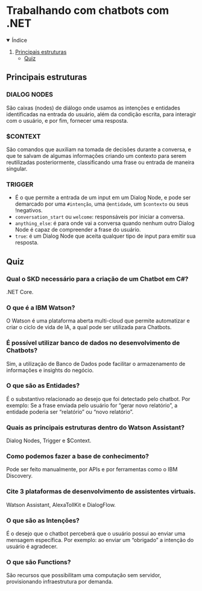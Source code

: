 # Trabalhando com chatbots com .NET
<details open="open">
  <summary>Índice</summary>
  <ol>
    <li>
      <a href="#principais-estruturas">Principais estruturas</a>
      <ul>
        <li><a href="#quiz">Quiz</a></li>
      </ul>
    </li>
  </ol>
</details>

## Principais estruturas
### DIALOG NODES
São caixas (nodes) de diálogo onde usamos as intenções e entidades identificadas na entrada do usuário, além da condição escrita, para interagir com o usuário, e por fim, fornecer uma resposta.

### $CONTEXT
São comandos que auxiliam na tomada de decisões durante a conversa, e que te salvam de algumas informações criando um contexto para serem reutilizadas posteriormente, classificando uma frase ou entrada de maneira singular. 

### TRIGGER
- É o que permite a entrada de um input em um Dialog Node, e pode ser demarcado por uma `#intenção`, uma `@entidade`, um `$contexto` ou seus !negativos. 
- `conversation_start` ou `welcome`: responsáveis por iniciar a conversa.
- `anything_else`: é para onde vai a conversa quando nenhum outro Dialog Node é capaz de compreender a frase do usuário.
- `true`: é um Dialog Node que aceita qualquer tipo de input para emitir sua resposta.

## Quiz
### Qual o SKD necessário para a criação de um Chatbot em C#?
.NET Core.

### O que é a IBM Watson?
O Watson é uma plataforma aberta multi-cloud que permite automatizar e criar o ciclo de vida de IA, a qual pode ser utilizada para Chatbots.

### É possível utilizar banco de dados no desenvolvimento de Chatbots?
Sim, a utilização de Banco de Dados pode facilitar o armazenamento de informações e insights do negócio.

### O que são as Entidades?
É o substantivo relacionado ao desejo que foi detectado pelo chatbot. Por exemplo: Se a frase enviada pelo usuário for “gerar novo relatório”, a entidade poderia ser “relatório” ou “novo relatório”.

### Quais as principais estruturas dentro do Watson Assistant?
Dialog Nodes, Trigger e $Context.

### Como podemos fazer a base de conhecimento?
Pode ser feito manualmente, por APIs e por ferramentas como o IBM Discovery.

### Cite 3 plataformas de desenvolvimento de assistentes virtuais.
Watson Assistant, AlexaTollKit e DialogFlow.

### O que são as Intenções?
É o desejo que o chatbot perceberá que o usuário possui ao enviar uma mensagem específica. Por exemplo: ao enviar um “obrigado” a intenção do usuário é agradecer.

### O que são Functions?
São recursos que possibilitam uma computação sem servidor, provisionando infraestrutura por demanda.
